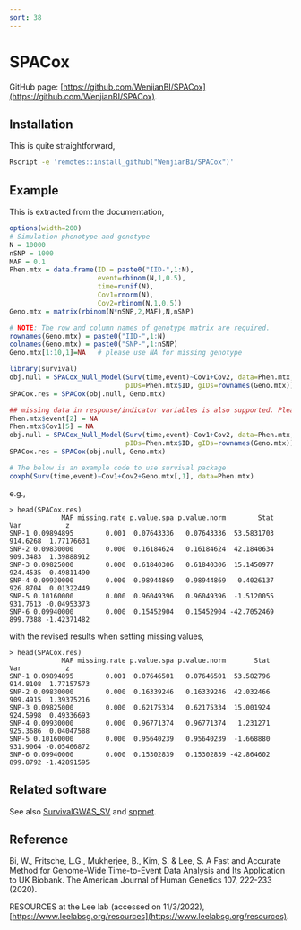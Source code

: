```yaml
---
sort: 38
---
```


# SPACox

GitHub page: [https://github.com/WenjianBI/SPACox](https://github.com/WenjianBI/SPACox).

## Installation

This is quite straightforward,

```bash
Rscript -e 'remotes::install_github("WenjianBi/SPACox")'
```

## Example

This is extracted from the documentation,

```R
options(width=200)
# Simulation phenotype and genotype
N = 10000
nSNP = 1000
MAF = 0.1
Phen.mtx = data.frame(ID = paste0("IID-",1:N),
                      event=rbinom(N,1,0.5),
                      time=runif(N),
                      Cov1=rnorm(N),
                      Cov2=rbinom(N,1,0.5))
Geno.mtx = matrix(rbinom(N*nSNP,2,MAF),N,nSNP)

# NOTE: The row and column names of genotype matrix are required.
rownames(Geno.mtx) = paste0("IID-",1:N)
colnames(Geno.mtx) = paste0("SNP-",1:nSNP)
Geno.mtx[1:10,1]=NA   # please use NA for missing genotype

library(survival)
obj.null = SPACox_Null_Model(Surv(time,event)~Cov1+Cov2, data=Phen.mtx,
                             pIDs=Phen.mtx$ID, gIDs=rownames(Geno.mtx))
SPACox.res = SPACox(obj.null, Geno.mtx)

## missing data in response/indicator variables is also supported. Please do not remove pIDs of subjects with missing data, the program will do it.
Phen.mtx$event[2] = NA
Phen.mtx$Cov1[5] = NA
obj.null = SPACox_Null_Model(Surv(time,event)~Cov1+Cov2, data=Phen.mtx,
                             pIDs=Phen.mtx$ID, gIDs=rownames(Geno.mtx))
SPACox.res = SPACox(obj.null, Geno.mtx)

# The below is an example code to use survival package
coxph(Surv(time,event)~Cov1+Cov2+Geno.mtx[,1], data=Phen.mtx)
```

e.g.,

```
> head(SPACox.res)
             MAF missing.rate p.value.spa p.value.norm        Stat      Var           z
SNP-1 0.09894895        0.001  0.07643336   0.07643336  53.5831703 914.6268  1.77176631
SNP-2 0.09830000        0.000  0.16184624   0.16184624  42.1840634 909.3483  1.39888912
SNP-3 0.09825000        0.000  0.61840306   0.61840306  15.1450977 924.4535  0.49811490
SNP-4 0.09930000        0.000  0.98944869   0.98944869   0.4026137 926.8704  0.01322449
SNP-5 0.10160000        0.000  0.96049396   0.96049396  -1.5120055 931.7613 -0.04953373
SNP-6 0.09940000        0.000  0.15452904   0.15452904 -42.7052469 899.7388 -1.42371482
```

with the revised results when setting missing values,

```
> head(SPACox.res)
             MAF missing.rate p.value.spa p.value.norm       Stat      Var           z
SNP-1 0.09894895        0.001  0.07646501   0.07646501  53.582796 914.8108  1.77157573
SNP-2 0.09830000        0.000  0.16339246   0.16339246  42.032466 909.4915  1.39375216
SNP-3 0.09825000        0.000  0.62175334   0.62175334  15.001924 924.5998  0.49336693
SNP-4 0.09930000        0.000  0.96771374   0.96771374   1.231271 925.3686  0.04047588
SNP-5 0.10160000        0.000  0.95640239   0.95640239  -1.668880 931.9064 -0.05466872
SNP-6 0.09940000        0.000  0.15302839   0.15302839 -42.864602 899.8792 -1.42891595
```

## Related software

See also [SurvivalGWAS_SV](https://cambridge-ceu.github.io/csd3/applications/SurvivalGWAS_SV.html) and [snpnet](https://cambridge-ceu.github.io/csd3/R/snpnet.html).

## Reference

Bi, W., Fritsche, L.G., Mukherjee, B., Kim, S. & Lee, S. A Fast and Accurate Method for Genome-Wide Time-to-Event Data Analysis and Its Application to UK Biobank. The American Journal of Human Genetics 107, 222-233 (2020).

RESOURCES at the Lee lab (accessed on 11/3/2022), [https://www.leelabsg.org/resources](https://www.leelabsg.org/resources).
